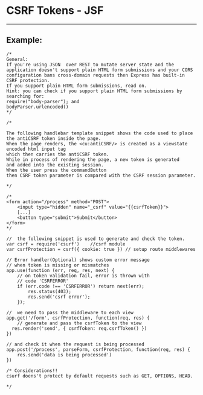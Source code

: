 # CSRF Tokens - JSF
-------

## Example:

	/*
	General:
	If you're using JSON  over REST to mutate server state and the application doesn't support plain HTML form submissions and your CORS configuration bans cross-domain requests then Express has built-in CSRF protection.
	If you support plain HTML form submissions, read on.
	Hint: you can check if you support plain HTML form submissions by searching for:
	require("body-parser"); and
	bodyParser.urlencoded()
	*/

	/*

	The following handlebar template snippet shows the code used to place the antiCSRF token inside the page.
	When the page renders, the <cu:antiCSRF/> is created as a viewstate encoded html input tag
	which then carries the antiCSRF token.
	While in process of rendering the page, a new token is generated
	and added into the existing session.
	When the user press the commandButton
	then CSRF token parameter is compared with the CSRF session parameter. 

	*/

	/*
	<form action="/process" method="POST">
    	<input type="hidden" name="_csrf" value="{{csrfToken}}">
    	[...]
    	<button type="submit">Submit</button>
	</form>
	*/
	 
	//	the following snippet is used to generate and check the token. 
	var csrf = require('csurf')    //csrf module
	var csrfProtection = csrf({ cookie: true }) // setup route middlewares

	// Error handler(Optional) shows custom error message
	// when token is missing or mismatches
	app.use(function (err, req, res, next) {
		// on token validation fail, error is thrown with
		// code 'CSRFERROR'
		if (err.code !== 'CSRFERROR') return next(err);
			res.status(403);
			res.send('csrf error');
		});

	//  we need to pass the middleware to each view 
	app.get('/form', csrfProtection, function(req, res) {
  		// generate and pass the csrfToken to the view
	  res.render('send', { csrfToken: req.csrfToken() })
	})

	// and check it when the request is being processed  
	app.post('/process', parseForm, csrfProtection, function(req, res) {
  		res.send('data is being processed')
	})

	/* Considerations!! 
	csurf doens't protect by default requests such as GET, OPTIONS, HEAD.
	
	*/